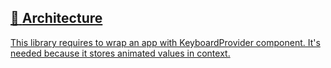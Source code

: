 ## [📄️<!-- --> <!-- -->Architecture](/react-native-keyboard-controller/pr-preview/pr-1136/docs/recipes/architecture.md)

[This library requires to wrap an app with KeyboardProvider component. It's needed because it stores animated values in context.](/react-native-keyboard-controller/pr-preview/pr-1136/docs/recipes/architecture.md)
